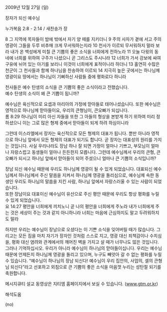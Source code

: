 2009년 12월 27일 (일)

장자가 되신 예수님



누가복음 2:8 - 2:14 / 새찬송가  장


8 그 지역에 목자들이 밤에 밖에서 자기 양 떼를 지키더니 9 주의 사자가 곁에 서고 주의 영광이 그들을 두루 비추매 크게 무서워하는지라 10 천사가 이르되 무서워하지 말라 보라 내가 온 백성에게 미칠 큰 기쁨의 좋은 소식을 너희에게 전하노라 11 오늘 다윗의 동네에 너희를 위하여 구주가 나셨으니 곧 그리스도 주시니라 12 너희가 가서 강보에 싸여 구유에 뉘어 있는 아기를 보리니 이것이 너희에게 표적이니라 하더니 13 홀연히 수많은 천군이 그 천사들과 함께 하나님을 찬송하여 이르되 14 지극히 높은 곳에서는 하나님께 영광이요 땅에서는 하나님이 기뻐하신 사람들 중에 평화로다 하니라   

천사들은 예수 탄생의 소식을 큰 기쁨의 좋은 소식이라고 전했습니다.  
예수 탄생의 소식이 왜 큰 기쁨이 됩니까?  

예수님은 육신적으로 요셉과 마리아의 가정에 맏아들로 태어나셨습니다. 또한 예수님은 영적으로 하나님께 맏아들이요, 우리의 큰형님이, 큰오빠가 되십니다.  
롬 8:29  하나님이 미리 아신 자들을 또한 그 아들의 형상을 본받게 하기 위하여 미리 정하셨으니 이는 그로 많은 형제 중에서 맏아들이 되게 하려 하심이니라  

그런데 이스라엘에서 장자는 육신적으로 모든 형제의 대표가 됩니다. 뿐만 아니라 영적으로 하나님 앞에서 모든 형제의 대표가 되기도 합니다. 곧 장자는 대표성의 원리를 가지는 것입니다.  사실 우리나라도 장남 하나 잘 되면 가정이 얼마나 기쁘고, 부모님이 얼마나 자랑스럽고 동생들이 얼마나 든든한지 모릅니다. 그런데 예수님께서 우리의 큰형, 큰오빠가 되시고 하나님 앞에서 맏아들이 되어 주셨으니 얼마나 큰 기쁨의 소식입니까?   

장남 되신 예수님 때문에 우리도 하나님께 영광이 될 수 있게 되었습니다. 대표되신 예수님께서 하나님께서 주신 말씀을 지켜서 하나님께 영광을 돌리심으로, 예수님께 속한 동생인 우리도 하나님의 말씀을 지킨 사람, 하나님 앞에서 자랑스러울 수 있는 사람이 되었습니다.  
또한 장남이요 대표이신 예수님이 유산으로 주신 평안 때문에 우리도 항상 평화를 누릴 수 있게 되었습니다.  
요 14:27  평안을 너희에게 끼치노니 곧 나의 평안을 너희에게 주노라 내가 너희에게 주는 것은 세상이 주는 것과 같지 아니하니라 너희는 마음에 근심하지도 말고 두려워하지도 말라  

하지만 우리는 예수님이 장남으로 오셨다는 이 기쁜 소식을 잊어버릴 때가 많습니다. 그리고는 모든 짐을 마치 자기가 장자인 것처럼 스스로 지고, 영광 대신 죄책감이나 수치심을, 평화 대신 염려와 관계에서의 깨어진 벽을 가지고 살 때가 너무나도 많은 것입니다.  
그러나 기억하십시오. 우리가 아니라 예수님이 하나님의 맏아들이십니다. 우리는 예수님 때문에 언제든지 하나님께 영광을 돌리고 있으며, 누구도 빼앗아 갈 수 없는 평화를 누릴 수 있습니다. “예수님이 하나님의 장남 되신다! 예수님이 우리 집안의, 사업의, 셀의 큰형님 되신다”라고 선포하고 외침으로 큰 기쁨의 좋은 소식을 마음껏 누리는 성탄절 되기를 축원합니다.   

메시지큐티 설교 동영상은 지티엠 홈페이지에서 보실 수 있습니다. (www.gtm.or.kr)

해석도움





(no)